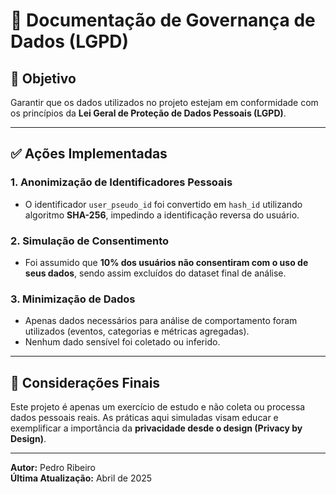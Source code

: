 # 🔐 Documentação de Governança de Dados (LGPD)

## 🧾 Objetivo

Garantir que os dados utilizados no projeto estejam em conformidade com os princípios da **Lei Geral de Proteção de Dados Pessoais (LGPD)**.

---

## ✅ Ações Implementadas

### 1. Anonimização de Identificadores Pessoais

- O identificador `user_pseudo_id` foi convertido em `hash_id` utilizando algoritmo **SHA-256**, impedindo a identificação reversa do usuário.

### 2. Simulação de Consentimento

- Foi assumido que **10% dos usuários não consentiram com o uso de seus dados**, sendo assim excluídos do dataset final de análise.

### 3. Minimização de Dados

- Apenas dados necessários para análise de comportamento foram utilizados (eventos, categorias e métricas agregadas).
- Nenhum dado sensível foi coletado ou inferido.

---

## 📌 Considerações Finais

Este projeto é apenas um exercício de estudo e não coleta ou processa dados pessoais reais. As práticas aqui simuladas visam educar e exemplificar a importância da **privacidade desde o design (Privacy by Design)**.

---

**Autor:** Pedro Ribeiro  
**Última Atualização:** Abril de 2025
